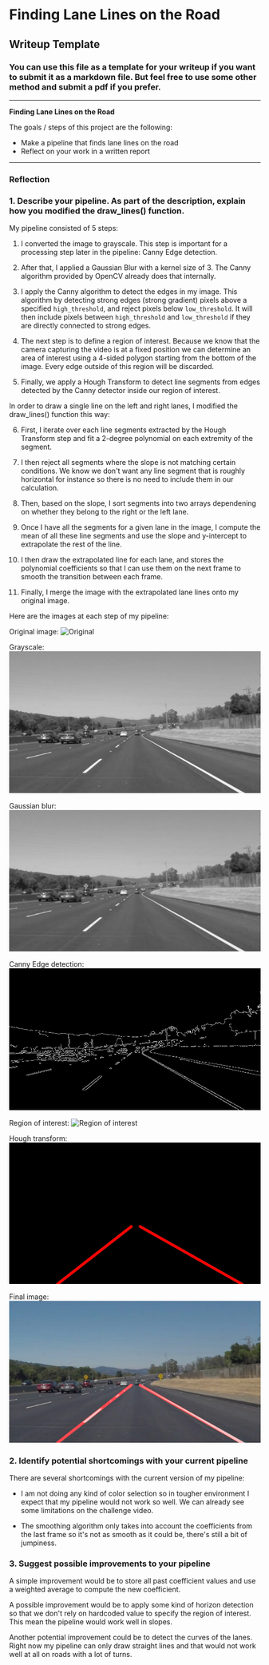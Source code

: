 # **Finding Lane Lines on the Road**

## Writeup Template

### You can use this file as a template for your writeup if you want to submit it as a markdown file. But feel free to use some other method and submit a pdf if you prefer.

---

**Finding Lane Lines on the Road**

The goals / steps of this project are the following:
* Make a pipeline that finds lane lines on the road
* Reflect on your work in a written report

[original]: ./solidWhiteCurve.jpg "Solid White Curve"
[grayscale]: ./debug_output/grayscale.jpg "Grayscale"
[gaussian]: ./debug_output/blurred.jpg "Gaussian blur"
[canny]: ./debug_output/canny.jpg "Canny Edge detection"
[region]: ./debug_output/region.jpg "Region of interest"
[hough]: ./debug_output/hough.jpg "Hough transform"
[final]: ./test_images_output/solidWhiteCurve.jpg "Final"

---

### Reflection

### 1. Describe your pipeline. As part of the description, explain how you modified the draw_lines() function.

My pipeline consisted of 5 steps:

1. I converted the image to grayscale. This step is important for a processing step later in the pipeline: Canny Edge
detection.

2. After that, I applied a Gaussian Blur with a kernel size of 3. The Canny algorithm provided by OpenCV already does
that internally.

3. I apply the Canny algorithm to detect the edges in my image. This algorithm by detecting strong edges (strong
gradient) pixels above a specified `high_threshold`, and reject pixels below `low_threshold`. It will then include pixels
between `high_threshold` and `low_threshold` if they are directly connected to strong edges.

4. The next step is to define a region of interest. Because we know that the camera capturing the video is at a fixed
position we can determine an area of interest using a 4-sided polygon starting from the bottom of the image. Every edge
outside of this region will be discarded.

5. Finally, we apply a Hough Transform to detect line segments from edges detected by the Canny detector inside our
region of interest.

In order to draw a single line on the left and right lanes, I modified the draw_lines() function this way:

6. First, I iterate over each line segments extracted by the Hough Transform step and fit a 2-degree polynomial on each
extremity of the segment.

7. I then reject all segments where the slope is not matching certain conditions. We know we don't want any line segment
that is roughly horizontal for instance so there is no need to include them in our calculation.

8. Then, based on the slope, I sort segments into two arrays dependening on whether they belong to the right or the left
lane.

9. Once I have all the segments for a given lane in the image, I compute the mean of all these line segments and use the
slope and y-intercept to extrapolate the rest of the line.

10. I then draw the extrapolated line for each lane, and stores the polynomial coefficients so that I can use them on the
next frame to smooth the transition between each frame.

11. Finally, I merge the image with the extrapolated lane lines onto my original image.

Here are the images at each step of my pipeline:

Original image:
![Original][original]

Grayscale:
![Grayscale][grayscale]

Gaussian blur:
![Gaussian blur][gaussian]

Canny Edge detection:
![Canny Edge detection][canny]

Region of interest:
![Region of interest][region]

Hough transform:
![Hough Transform][hough]

Final image:
![Final][final]

### 2. Identify potential shortcomings with your current pipeline

There are several shortcomings with the current version of my pipeline:

* I am not doing any kind of color selection so in tougher environment I expect that my pipeline would not work so well.
We can already see some limitations on the challenge video.

* The smoothing algorithm only takes into account the coefficients from the last frame so it's not as smooth as it could
be, there's still a bit of jumpiness.

### 3. Suggest possible improvements to your pipeline

A simple improvement would be to store all past coefficient values and use a weighted average to compute the new
coefficient.

A possible improvement would be to apply some kind of horizon detection so that we don't rely on hardcoded value to
specify the region of interest. This mean the pipeline would work well in slopes.

Another potential improvement could be to detect the curves of the lanes. Right now my pipeline can only draw straight
lines and that would not work well at all on roads with a lot of turns.


